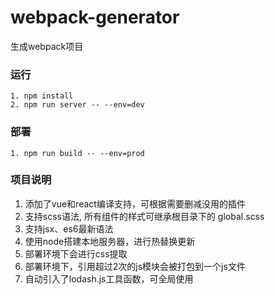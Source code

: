 # webpack-generator
生成webpack项目
### 运行
```$xslt
1. npm install 
2. npm run server -- --env=dev
```
### 部署
```$xslt
1. npm run build -- --env=prod
```
### 项目说明
1. 添加了vue和react编译支持，可根据需要删减没用的插件
2. 支持scss语法, 所有组件的样式可继承根目录下的 global.scss
3. 支持jsx、es6最新语法
4. 使用node搭建本地服务器，进行热替换更新
5. 部署环境下会进行css提取
6. 部署环境下，引用超过2次的js模块会被打包到一个js文件
7. 自动引入了lodash.js工具函数，可全局使用
